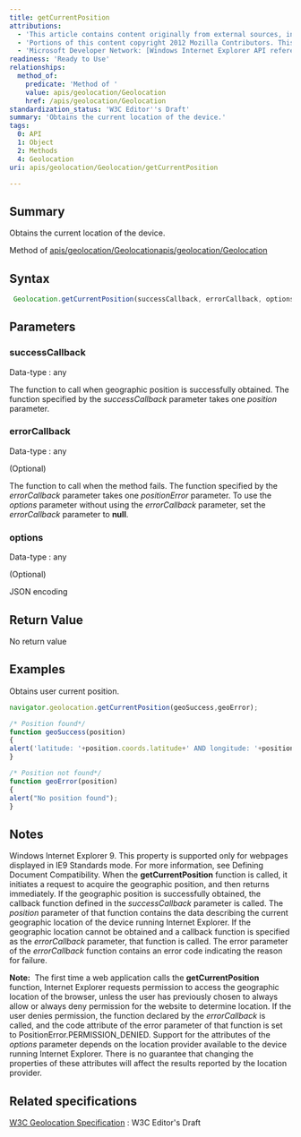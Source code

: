 ```yaml
---
title: getCurrentPosition
attributions:
  - 'This article contains content originally from external sources, including ones licensed under the CC-BY-SA license. [![cc-by-sa-small-wpd.png](/assets/public/c/c8/cc-by-sa-small-wpd.png)](http://creativecommons.org/licenses/by-sa/3.0/us/)'
  - 'Portions of this content copyright 2012 Mozilla Contributors. This article contains work licensed under the Creative Commons Attribution-Sharealike License v2.5 or later. The original work is available at Mozilla Developer Network: [Article](https://developer.mozilla.org/en-US/docs/Using_geolocation)'
  - 'Microsoft Developer Network: [Windows Internet Explorer API reference Article](http://msdn.microsoft.com/en-us/library/ie/hh828809%28v=vs.85%29.aspx)'
readiness: 'Ready to Use'
relationships:
  method_of:
    predicate: 'Method of '
    value: apis/geolocation/Geolocation
    href: /apis/geolocation/Geolocation
standardization_status: 'W3C Editor''s Draft'
summary: 'Obtains the current location of the device.'
tags:
  0: API
  1: Object
  2: Methods
  4: Geolocation
uri: apis/geolocation/Geolocation/getCurrentPosition

---
```

## <span>Summary</span>

Obtains the current location of the device.

Method of [apis/geolocation/Geolocation](/apis/geolocation/Geolocation)[apis/geolocation/Geolocation](/apis/geolocation/Geolocation)

## <span>Syntax</span>

``` js
 Geolocation.getCurrentPosition(successCallback, errorCallback, options);
```

## <span>Parameters</span>

### <span>successCallback</span>

 Data-type
:   any

 The function to call when geographic position is successfully obtained. The function specified by the *successCallback* parameter takes one *position* parameter.

### <span>errorCallback</span>

 Data-type
:   any

(Optional)

The function to call when the method fails. The function specified by the *errorCallback* parameter takes one *positionError* parameter. To use the *options* parameter without using the *errorCallback* parameter, set the *errorCallback* parameter to **null**.

### <span>options</span>

 Data-type
:   any

(Optional)

JSON encoding

## <span>Return Value</span>

No return value

## <span>Examples</span>

Obtains user current position.

``` js
navigator.geolocation.getCurrentPosition(geoSuccess,geoError);

/* Position found*/
function geoSuccess(position)
{
alert('latitude: '+position.coords.latitude+' AND longitude: '+position.coords.longitude);
}

/* Position not found*/
function geoError(position)
{
alert("No position found");
}
```

## <span>Notes</span>

Windows Internet Explorer 9. This property is supported only for webpages displayed in IE9 Standards mode. For more information, see Defining Document Compatibility. When the **getCurrentPosition** function is called, it initiates a request to acquire the geographic position, and then returns immediately. If the geographic position is successfully obtained, the callback function defined in the *successCallback* parameter is called. The *position* parameter of that function contains the data describing the current geographic location of the device running Internet Explorer. If the geographic location cannot be obtained and a callback function is specified as the *errorCallback* parameter, that function is called. The error parameter of the *errorCallback* function contains an error code indicating the reason for failure.

**Note:**  The first time a web application calls the **getCurrentPosition** function, Internet Explorer requests permission to access the geographic location of the browser, unless the user has previously chosen to always allow or always deny permission for the website to determine location. If the user denies permission, the function declared by the *errorCallback* is called, and the code attribute of the error parameter of that function is set to PositionError.PERMISSION\_DENIED. Support for the attributes of the *options* parameter depends on the location provider available to the device running Internet Explorer. There is no guarantee that changing the properties of these attributes will affect the results reported by the location provider.

## <span>Related specifications</span>

[W3C Geolocation Specification](http://dev.w3.org/geo/api/spec-source.html)
:   W3C Editor's Draft
